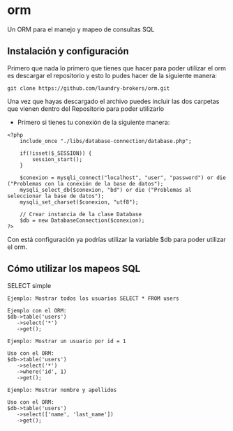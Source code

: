 # orm
Un ORM para el manejo y mapeo de consultas SQL

## Instalación y configuración
Primero que nada lo primero que tienes que hacer para poder utilizar el orm es descargar el repositorio y esto lo pudes hacer de la siguiente manera:

~~~
git clone https://github.com/laundry-brokers/orm.git
~~~

Una vez que hayas descargado el archivo puedes incluir las dos carpetas que vienen dentro del Repositorio para poder utilizarlo
- Primero si tienes tu conexión de la siguiente manera:

~~~
<?php 
    include_once "./libs/database-connection/database.php";

    if(!isset($_SESSION)) {
        session_start();
    }

    $conexion = mysqli_connect("localhost", "user", "password") or die ("Problemas con la conexión de la base de datos");
    mysqli_select_db($conexion, "bd") or die ("Problemas al seleccionar la base de datos");
    mysqli_set_charset($conexion, "utf8");

    // Crear instancia de la clase Database
    $db = new DatabaseConnection($conexion);
?>
~~~

Con está configuración ya podrías utilizar la variable $db para poder utilizar el orm.

## Cómo utilizar los mapeos SQL

SELECT simple
~~~
Ejemplo: Mostrar todos los usuarios SELECT * FROM users

Ejemplo con el ORM:
$db->table('users')
   ->select('*')
   ->get();
~~~

~~~
Ejemplo: Mostrar un usuario por id = 1

Uso con el ORM:
$db->table('users')
   ->select('*')
   ->where('id', 1)
   ->get();
~~~

~~~
Ejemplo: Mostrar nombre y apellidos

Uso con el ORM:
$db->table('users')
   ->select(['name', 'last_name'])
   ->get();
~~~
